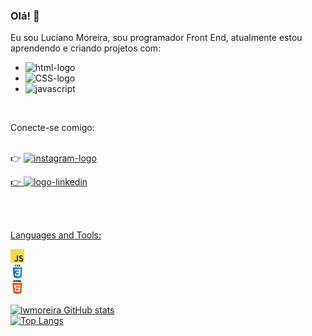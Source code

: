 ### Olá! 👋

Eu sou Luciano Moreira, sou programador Front End, atualmente estou aprendendo e criando projetos com:
<br>
- <img src ="https://img.shields.io/badge/HTML5-E34F26?style=for-the-badge&logo=html5&logoColor=white" alt="html-logo"/>
- <img src ="https://img.shields.io/badge/CSS-239120?&style=for-the-badge&logo=css3&logoColor=white" alt="CSS-logo"/>
- <img src ="https://img.shields.io/badge/JavaScript-F7DF1E?style=for-the-badge&logo=javascript&logoColor=black" alt="javascript"/>
<br>

Conecte-se comigo: 
<br><br>

:point_right: <a href="https://www.instagram.com/lwmoreira/">
<img src="https://img.shields.io/badge/Instagram-E4405F?style=for-the-badge&logo=instagram&logoColor=white" alt="instagram-logo" width="95px"
  a/>
  

  :point_right: <a href="https://www.linkedin.com/in/luciano-wagner-moreira-36132156/">
  <img src="https://img.shields.io/badge/LinkedIn-0077B5?style=for-the-badge&logo=linkedin&logoColor=white"
  alt="logo-linkedin" width="95px"
  a/>
  
  
  <br><br>

 Languages and Tools:
  
<code><img heigth="20" width="22px"  src="https://raw.githubusercontent.com/github/explore/80688e429a7d4ef2fca1e82350fe8e3517d3494d/topics/javascript/javascript.png"/> </code> <code><img heigth="20"  width="22px"  
src="https://raw.githubusercontent.com/github/explore/80688e429a7d4ef2fca1e82350fe8e3517d3494d/topics/css/css.png" /> </code><code><img heigth="20" width="22px" src="https://raw.githubusercontent.com/github/explore/80688e429a7d4ef2fca1e82350fe8e3517d3494d/topics/html/html.png" /> </code>

![lwmoreira GitHub stats](https://github-readme-stats.vercel.app/api?username=lwmoreira&show_icons=true&theme=neon)
<br>
[![Top Langs](https://github-readme-stats.vercel.app/api/top-langs/?username=lwmoreira)](https://github.com/anuraghazra/github-readme-stats)
  


